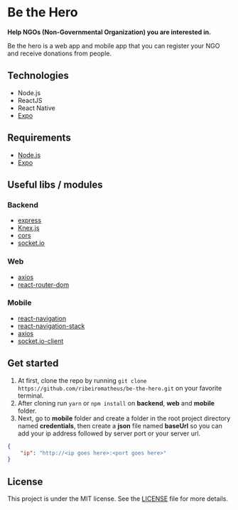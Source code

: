# Be the Hero
**Help NGOs (Non-Governmental Organization) you are interested in.**

Be the hero is a web app and mobile app that you can register your NGO and receive donations from people.

## Technologies
- Node.js
- ReactJS
- React Native
- [Expo](https://expo.io/learn)

## Requirements
- [Node.js](https://nodejs.org)
- [Expo](https://expo.io/learn)

## Useful libs / modules
### Backend
- [express](https://github.com/expressjs/express)
- [Knex.js](https://github.com/knex/knex)
- [cors](https://github.com/expressjs/cors)
- [socket.io](https://github.com/socketio/socket.io)

### Web
- [axios](https://github.com/axios/axios)
- [react-router-dom](https://github.com/ReactTraining/react-router/tree/master/packages/react-router-dom)

### Mobile
- [react-navigation](https://github.com/react-navigation/react-navigation)
- [react-navigation-stack](https://github.com/react-navigation/stack)
- [axios](https://github.com/axios/axios)
- [socket.io-client](https://github.com/socketio/socket.io-client)

## Get started
1. At first, clone the repo by running `git clone https://github.com/ribeiromatheus/be-the-hero.git` on your favorite terminal.
2. After cloning run `yarn` or `npm install` on **backend**, **web** and **mobile** folder.
3. Next, go to **mobile** folder and create a folder in the root project directory named **credentials**, then create a **json** file named **baseUrl** so you can add your ip address followed by server port or your server url. 
```json
{
    "ip": "http://<ip goes here>:<port goes here>"
}
```

## License
This project is under the MIT license. See the [LICENSE](https://github.com/ribeiromatheus/be-the-hero/blob/master/LICENSE) file for more details.
